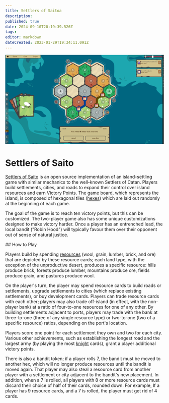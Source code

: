 ```yaml
---
title: Settlers of Saitoa
description: 
published: true
date: 2024-09-10T20:19:39.526Z
tags: 
editor: markdown
dateCreated: 2023-01-29T19:34:11.091Z
---
```


![](/settlers-wide.png)

# Settlers of Saito

[Settlers of Saito](https://saito.io/arcade) is an open source implementation of an island-settling game with similar mechanics to the well-known Settlers of Catan. Players build settlements, cities, and roads to expand their control over island resources and earn Victory Points. The game board, which represents the island, is composed of hexagonal tiles ([hexes](https://en.wikipedia.org/wiki/Hex_map)) which are laid out randomly at the beginning of each game.   
  
The goal of the game is to reach ten victory points, but this can be customized. The two-player game also has some unique customizations designed to make victory harder. Once a player has an entrenched lead, the local bandit ("Robin Hood") will typically favour them over their opponent out of sense of natural justice.  
  
\## How to Play  
  
Players build by spending [resources](https://en.wikipedia.org/wiki/Game_mechanics#Resource_management) (wool, grain, lumber, brick, and ore) that are depicted by these resource cards; each land type, with the exception of the unproductive desert, produces a specific resource: hills produce brick, forests produce lumber, mountains produce ore, fields produce grain, and pastures produce wool. 

On the player's turn, the player may spend resource cards to build roads or settlements, upgrade settlements to cities (which replace existing settlements), or buy development cards. Players can trade resource cards with each other; players may also trade off-island (in effect, with the non-player bank) at a ratio of four-to-one resources for one of any other. By building settlements adjacent to ports, players may trade with the bank at three-to-one (three of any single resource type) or two-to-one (two of a specific resource) ratios, depending on the port's location.

Players score one point for each settlement they own and two for each city. Various other achievements, such as establishing the longest road and the largest army (by playing the most [knight](https://en.wikipedia.org/wiki/Knight) cards), grant a player additional victory points.  
  
There is also a bandit token; if a player rolls 7, the bandit must be moved to another hex, which will no longer produce resources until the bandit is moved again. That player may also steal a resource card from another player with a settlement or city adjacent to the bandit's new placement. In addition, when a 7 is rolled, all players with 8 or more resource cards must discard their choice of half of their cards, rounded down. For example, If a player has 9 resource cards, and a 7 is rolled, the player must get rid of 4 cards.